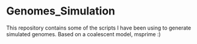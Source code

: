 # Genomes_Simulation
This repository contains some of the scripts I have been using to generate simulated genomes. Based on a coalescent model, msprime :)
